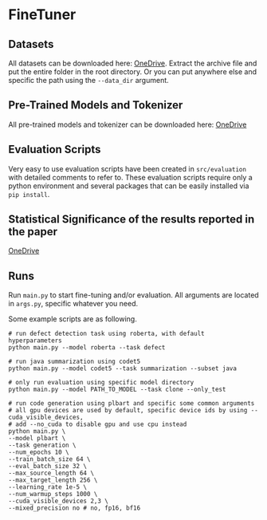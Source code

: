 # FineTuner

## Datasets

All datasets can be downloaded here: [OneDrive](https://1drv.ms/u/s!Aj4XBdlu8BS0gf9b0e1Dze2AkxsqxA?e=p0Whot).
Extract the archive file and put the entire folder in the root directory. 
Or you can put anywhere else and specific the path using the `--data_dir` argument.

## Pre-Trained Models and Tokenizer
All pre-trained models and tokenizer can be downloaded here: [OneDrive](https://1drv.ms/u/s!Aj4XBdlu8BS0gesMNftTjlqQGm64xg?e=Wru6T7)

## Evaluation Scripts

Very easy to use evaluation scripts have been created in `src/evaluation` with detailed comments to refer to.
These evaluation scripts require only a python environment and several packages that can be easily installed via `pip install`.

## Statistical Significance of the results reported in the paper

[OneDrive](https://1drv.ms/x/s!Aj4XBdlu8BS0gf9fQrJtaHOt6q-fKQ?e=S4eE6c)

## Runs

Run `main.py` to start fine-tuning and/or evaluation. 
All arguments are located in `args.py`, specific whatever you need.

Some example scripts are as following.

```shell
# run defect detection task using roberta, with default hyperparameters
python main.py --model roberta --task defect

# run java summarization using codet5
python main.py --model codet5 --task summarization --subset java

# only run evaluation using specific model directory
python main.py --model PATH_TO_MODEL --task clone --only_test

# run code generation using plbart and specific some common arguments
# all gpu devices are used by default, specific device ids by using --cuda_visible_devices, 
# add --no_cuda to disable gpu and use cpu instead
python main.py \
--model plbart \
--task generation \
--num_epochs 10 \
--train_batch_size 64 \
--eval_batch_size 32 \
--max_source_length 64 \
--max_target_length 256 \
--learning_rate 1e-5 \
--num_warmup_steps 1000 \
--cuda_visible_devices 2,3 \
--mixed_precision no # no, fp16, bf16
```